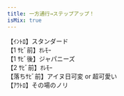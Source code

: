 ```yaml
---
title: 一方通行→ステップアップ！
isMix: true
---
```


【ｲﾝﾄﾛ】スタンダード<br />
【1 ｻﾋﾞ前】ｵﾚﾓｰ<br />
【1 ｻﾋﾞ後】ジャパニーズ<br />
【2 ｻﾋﾞ前】ｵﾚﾓｰ<br />
【落ちｻﾋﾞ前】アイヌ日可変 or 超可愛い<br />
【ｱｳﾄﾛ】その場のノリ<br />
